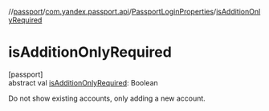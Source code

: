 //[passport](../../../index.md)/[com.yandex.passport.api](../index.md)/[PassportLoginProperties](index.md)/[isAdditionOnlyRequired](is-addition-only-required.md)

# isAdditionOnlyRequired

[passport]\
abstract val [isAdditionOnlyRequired](is-addition-only-required.md): Boolean

Do not show existing accounts, only adding a new account.
